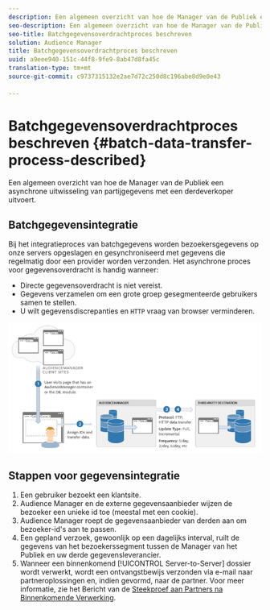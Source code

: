 ```yaml
---
description: Een algemeen overzicht van hoe de Manager van de Publiek een asynchrone uitwisseling van partijgegevens met een derdeverkoper uitvoert.
seo-description: Een algemeen overzicht van hoe de Manager van de Publiek een asynchrone uitwisseling van partijgegevens met een derdeverkoper uitvoert.
seo-title: Batchgegevensoverdrachtproces beschreven
solution: Audience Manager
title: Batchgegevensoverdrachtproces beschreven
uuid: a9eee940-151c-44f8-9fe9-8ab47d8fa45c
translation-type: tm+mt
source-git-commit: c9737315132e2ae7d72c250d8c196abe8d9e0e43

---
```



# Batchgegevensoverdrachtproces beschreven {#batch-data-transfer-process-described}

Een algemeen overzicht van hoe de Manager van de Publiek een asynchrone uitwisseling van partijgegevens met een derdeverkoper uitvoert.

## Batchgegevensintegratie

<!-- c_async.xml -->

Bij het integratieproces van batchgegevens worden bezoekersgegevens op onze servers opgeslagen en gesynchroniseerd met gegevens die regelmatig door een provider worden verzonden. Het asynchrone proces voor gegevensoverdracht is handig wanneer:

* Directe gegevensoverdracht is niet vereist.
* Gegevens verzamelen om een grote groep gesegmenteerde gebruikers samen te stellen.
* U wilt gegevensdiscrepanties en `HTTP` vraag van browser verminderen.

![](assets/s2s_70.png)

## Stappen voor gegevensintegratie

1. Een gebruiker bezoekt een klantsite.
1. Audience Manager en de externe gegevensaanbieder wijzen de bezoeker een unieke id toe (meestal met een cookie).
1. Audience Manager roept de gegevensaanbieder van derden aan om bezoeker-id&#39;s aan te passen.
1. Een gepland verzoek, gewoonlijk op een dagelijks interval, ruilt de gegevens van het bezoekerssegment tussen de Manager van het Publiek en uw derde gegevensleverancier.
1. Wanneer een binnenkomend [!UICONTROL Server-to-Server] dossier wordt verwerkt, wordt een ontvangstbewijs verzonden via e-mail naar partneroplossingen en, indien gevormd, naar de partner. Voor meer informatie, zie het Bericht van de [Steekproef aan Partners na Binnenkomende Verwerking](../../../integration/sending-audience-data/batch-data-transfer-explained/inbound-receipt-message.md).
